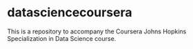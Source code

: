 datasciencecoursera
===================

This is a repository to accompany the Coursera Johns Hopkins Specialization in Data Science course.
